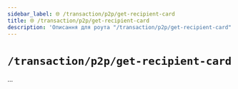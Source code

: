 ```yaml
---
sidebar_label: 🌐 /transaction/p2p/get-recipient-card
title: 🌐 /transaction/p2p/get-recipient-card
description: 'Описання для роута "/transaction/p2p/get-recipient-card"'
---
```


# `/transaction/p2p/get-recipient-card`

...
